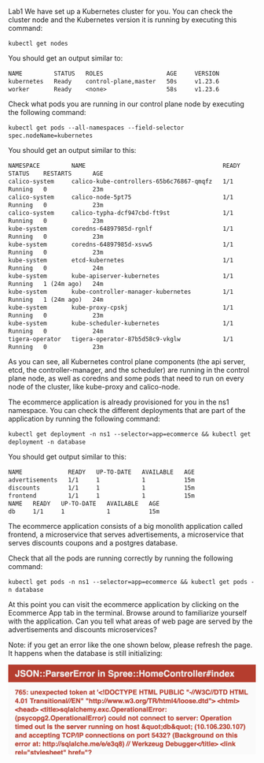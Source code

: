 Lab1
We have set up a Kubernetes cluster for you. You can check the cluster node and the Kubernetes version it is running by executing this command:
```
kubectl get nodes
```
You should get an output similar to:
```
NAME         STATUS   ROLES                  AGE     VERSION
kubernetes   Ready    control-plane,master   50s     v1.23.6
worker       Ready    <none>                 58s     v1.23.6
```
Check what pods you are running in our control plane node by executing the following command:
```
kubectl get pods --all-namespaces --field-selector spec.nodeName=kubernetes
```
You should get an output similar to this:
```
NAMESPACE         NAME                                       READY   STATUS    RESTARTS      AGE
calico-system     calico-kube-controllers-65b6c76867-qmqfz   1/1     Running   0             23m
calico-system     calico-node-5pt75                          1/1     Running   0             23m
calico-system     calico-typha-dcf947cbd-ft9st               1/1     Running   0             23m
kube-system       coredns-64897985d-rgnlf                    1/1     Running   0             23m
kube-system       coredns-64897985d-xsvw5                    1/1     Running   0             23m
kube-system       etcd-kubernetes                            1/1     Running   0             24m
kube-system       kube-apiserver-kubernetes                  1/1     Running   1 (24m ago)   24m
kube-system       kube-controller-manager-kubernetes         1/1     Running   1 (24m ago)   24m
kube-system       kube-proxy-cpskj                           1/1     Running   0             23m
kube-system       kube-scheduler-kubernetes                  1/1     Running   0             24m
tigera-operator   tigera-operator-87b5d58c9-vkglw            1/1     Running   0             23m
```
As you can see, all Kubernetes control plane components (the api server, etcd, the controller-manager, and the scheduler) are running in the control plane node, as well as coredns and some pods that need to run on every node of the cluster, like kube-proxy and calico-node.

The ecommerce application is already provisioned for you in the ns1 namespace. You can check the different deployments that are part of the application by running the following command:
```
kubectl get deployment -n ns1 --selector=app=ecommerce && kubectl get deployment -n database
```
You should get output similar to this:
```
NAME             READY   UP-TO-DATE   AVAILABLE   AGE
advertisements   1/1     1            1           15m
discounts        1/1     1            1           15m
frontend         1/1     1            1           15m
NAME   READY   UP-TO-DATE   AVAILABLE   AGE
db     1/1     1            1           15m
```
The ecommerce application consists of a big monolith application called frontend, a microservice that serves advertisements, a microservice that serves discounts coupons and a postgres database.

Check that all the pods are running correctly by running the following command:
```
kubectl get pods -n ns1 --selector=app=ecommerce && kubectl get pods -n database
```
At this point you can visit the ecommerce application by clicking on the Ecommerce App tab in the terminal. Browse around to familiarize yourself with the application. Can you tell what areas of web page are served by the advertisements and discounts microservices?

Note: if you get an error like the one shown below, please refresh the page. It happens when the database is still initializing:

![](lab1-img1.png)
